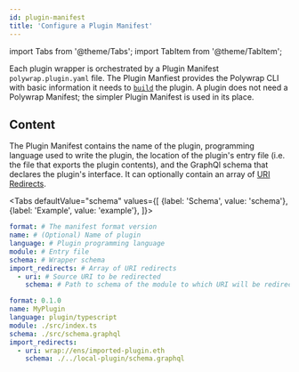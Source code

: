 ```yaml
---
id: plugin-manifest
title: 'Configure a Plugin Manifest'
---
```


import Tabs from '@theme/Tabs';
import TabItem from '@theme/TabItem';

Each plugin wrapper is orchestrated by a Plugin Manifest `polywrap.plugin.yaml` file. 
The Plugin Manfiest provides the Polywrap CLI with basic information it needs to [`build`](../../reference/cli/commands/build) the plugin. 
A plugin does not need a Polywrap Manifest; the simpler Plugin Manifest is used in its place.

## Content

The Plugin Manifest contains the name of the plugin, programming language used to write the plugin, 
the location of the plugin's entry file (i.e. the file that exports the plugin contents),
and the GraphQl schema that declares the plugin's interface. 
It can optionally contain an array of [URI Redirects](../../concepts/understanding-uri-redirects).

<Tabs
defaultValue="schema"
values={[
{label: 'Schema', value: 'schema'},
{label: 'Example', value: 'example'},
]}>
<TabItem value="schema">

```yaml
format: # The manifest format version
name: # (Optional) Name of plugin
language: # Plugin programming language
module: # Entry file 
schema: # Wrapper schema
import_redirects: # Array of URI redirects
  - uri: # Source URI to be redirected
    schema: # Path to schema of the module to which URI will be redirected
```

</TabItem>
<TabItem value="example">

```yaml
format: 0.1.0
name: MyPlugin
language: plugin/typescript
module: ./src/index.ts
schema: ./src/schema.graphql
import_redirects:
  - uri: wrap://ens/imported-plugin.eth
    schema: ./../local-plugin/schema.graphql
```
</TabItem>
</Tabs>